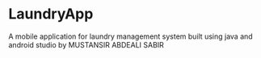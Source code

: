 # LaundryApp
A mobile application for laundry management system built using java and android studio by 
MUSTANSIR ABDEALI SABIR
